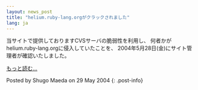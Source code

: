 ```yaml
---
layout: news_post
title: "helium.ruby-lang.orgがクラックされました"
lang: ja
---
```


当サイトで提供しておりますCVSサーバの脆弱性を利用し、 何者かがhelium.ruby-lang.orgに侵入していたことを、
2004年5月28日(金)にサイト管理者が確認いたしました。

[もっと読む...](/ja/announce.txt)

Posted by Shugo Maeda on 29 May 2004
{: .post-info}

